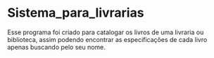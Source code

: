 # Sistema_para_livrarias
Esse programa foi criado para catalogar os livros de uma livraria ou biblioteca, assim podendo encontrar as especificações de cada livro apenas buscando pelo seu nome.
